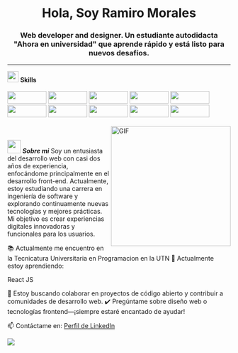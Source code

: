 <h1 align="center">Hola, Soy Ramiro Morales</h1>
    <h3 align="center">Web developer and designer. Un estudiante autodidacta "Ahora en universidad" que aprende rápido y está listo para nuevos desafíos. </h3>
    <hr>
    <div class="skills">
        <img src="https://media2.giphy.com/media/QssGEmpkyEOhBCb7e1/giphy.gif?cid=ecf05e47a0n3gi1bfqntqmob8g9aid1oyj2wr3ds3mg700bl&rid=giphy.gif" width ="25">
        <b> Skills</b>
<br>
<br>
        <img src="https://img.shields.io/badge/html5-%23E34F26.svg?style=for-the-badge&logo=html5&logoColor=white" style="width: 88px; height: 28px;">
        <img src="https://img.shields.io/badge/css3-%231572B6.svg?style=for-the-badge&logo=css3&logoColor=white" style="width: 88px; height: 28px;">
        <img src="https://img.shields.io/badge/javascript-yellow.svg?style=for-the-badge&logo=javascript&logoColor=gray" style="width: 88px; height: 28px;">
        <img src="https://img.shields.io/badge/tailwindcss-%2338B2AC.svg?style=for-the-badge&logo=tailwind-css&logoColor=white" style="width: 88px; height: 28px;">
        <img src="https://img.shields.io/badge/python-3670A0?style=for-the-badge&logo=python&logoColor=ffdd54" style="width: 88px; height: 28px;">
        <img src="https://img.shields.io/badge/git-%23F05033.svg?style=for-the-badge&logo=git&logoColor=white" style="width: 88px; height: 28px;">
        <img src="https://img.shields.io/badge/Linux-FCC624?style=for-the-badge&logo=linux&logoColor=black" style="width: 88px; height: 28px;">
        <img src="https://img.shields.io/badge/Astro-FD5E02?style=for-the-badge&logo=astro&logoColor=black" style="width: 88px; height: 28px;">
        <img src="https://img.shields.io/badge/Bootstrap-7F00FF?style=for-the-badge&logo=bootstrap&logoColor=black" style="width: 88px; height: 28px;">
        <img src="https://img.shields.io/badge/Wordpress-FFFFFF?style=for-the-badge&logo=wordpress&logoColor=black" style="width: 88px; height: 28px;">

</div>
<br>
<img align="right" height="270px" alt="GIF" src="https://i.pinimg.com/originals/e4/26/70/e426702edf874b181aced1e2fa5c6cde.gif" />

<br>

<img src="https://media.giphy.com/media/ObNTw8Uzwy6KQ/giphy.gif" width="30px">&nbsp;***Sobre mi***
Soy un entusiasta del desarrollo web con casi dos años de experiencia, enfocándome principalmente en el desarrollo front-end. Actualmente, estoy estudiando una carrera en ingeniería de software y explorando continuamente nuevas tecnologías y mejores prácticas. Mi objetivo es crear experiencias digitales innovadoras y funcionales para los usuarios.

📚 Actualmente me encuentro en la Tecnicatura Universitaria en Programacion en la UTN
🌱 Actualmente estoy aprendiendo:

React JS

👯 Estoy buscando colaborar en proyectos de código abierto y contribuir a comunidades de desarrollo web.
✔️ Pregúntame sobre diseño web o tecnologías frontend—¡siempre estaré encantado de ayudar!

📫 Contáctame en: <a href="https://www.linkedin.com/in/ramimorales/">Perfil de LinkedIn</a>



[![](https://github-readme-stats.vercel.app/api?username=ramiromoralesdev&show_icons=true&theme=tokyonight&hide_border=true&locale=en)](https://github.com/ramiromoralesdev)